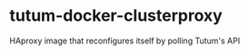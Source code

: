 tutum-docker-clusterproxy
=========================

HAproxy image that reconfigures itself by polling Tutum's API
